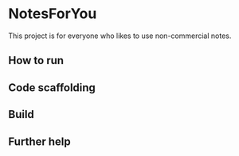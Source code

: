 # NotesForYou

This project is for everyone who likes to use non-commercial notes.

## How to run



## Code scaffolding



## Build





## Further help



